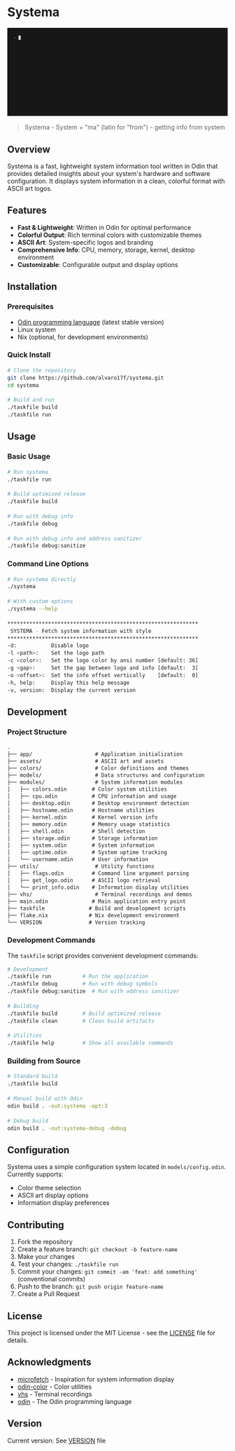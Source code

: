 # Systema

![](vhs/systema.gif)

> Systema - System + "ma" (latin for "from") - getting info from system

## Overview

Systema is a fast, lightweight system information tool written in Odin that provides detailed insights about your system's hardware and software configuration.
It displays system information in a clean, colorful format with ASCII art logos.

## Features

- **Fast & Lightweight**: Written in Odin for optimal performance
- **Colorful Output**: Rich terminal colors with customizable themes
- **ASCII Art**: System-specific logos and branding
- **Comprehensive Info**: CPU, memory, storage, kernel, desktop environment
- **Customizable**: Configurable output and display options

## Installation

### Prerequisites

- [Odin programming language](https://odin-lang.org/) (latest stable version)
- Linux system
- Nix (optional, for development environments)

### Quick Install

```bash
# Clone the repository
git clone https://github.com/alvaro17f/systema.git
cd systema

# Build and run
./taskfile build
./taskfile run
```

## Usage

### Basic Usage

```bash
# Run systema
./taskfile run

# Build optimized release
./taskfile build

# Run with debug info
./taskfile debug

# Run with debug info and address sanitizer
./taskfile debug:sanitize
```

### Command Line Options

```bash
# Run systema directly
./systema

# With custom options
./systema --help

*************************************************************
 SYSTEMA - Fetch system information with style
*************************************************************
-d:           Disable logo
-l <path>:    Set the logo path
-c <color>:   Set the logo color by ansi number [default: 36]
-g <gap>:     Set the gap between logo and info [default:  3]
-o <offset>:  Set the info offset vertically    [default:  0]
-h, help:     Display this help message
-v, version:  Display the current version

```

## Development

### Project Structure

```
.
├── app/                    # Application initialization
├── assets/                 # ASCII art and assets
├── colors/                 # Color definitions and themes
├── models/                 # Data structures and configuration
├── modules/                # System information modules
│   ├── colors.odin        # Color system utilities
│   ├── cpu.odin           # CPU information and usage
│   ├── desktop.odin       # Desktop environment detection
│   ├── hostname.odin      # Hostname utilities
│   ├── kernel.odin        # Kernel version info
│   ├── memory.odin        # Memory usage statistics
│   ├── shell.odin         # Shell detection
│   ├── storage.odin       # Storage information
│   ├── system.odin        # System information
│   ├── uptime.odin        # System uptime tracking
│   └── username.odin      # User information
├── utils/                  # Utility functions
│   ├── flags.odin         # Command line argument parsing
│   ├── get_logo.odin      # ASCII logo retrieval
│   └── print_info.odin    # Information display utilities
├── vhs/                    # Terminal recordings and demos
├── main.odin              # Main application entry point
├── taskfile              # Build and development scripts
├── flake.nix             # Nix development environment
└── VERSION               # Version tracking
```

### Development Commands

The `taskfile` script provides convenient development commands:

```bash
# Development
./taskfile run          # Run the application
./taskfile debug        # Run with debug symbols
./taskfile debug:sanitize  # Run with address sanitizer

# Building
./taskfile build        # Build optimized release
./taskfile clean        # Clean build artifacts

# Utilities
./taskfile help         # Show all available commands
```

### Building from Source

```bash
# Standard build
./taskfile build

# Manual build with Odin
odin build . -out:systema -opt:3

# Debug build
odin build . -out:systema-debug -debug
```

## Configuration

Systema uses a simple configuration system located in `models/config.odin`. Currently supports:

- Color theme selection
- ASCII art display options
- Information display preferences

## Contributing

1. Fork the repository
2. Create a feature branch: `git checkout -b feature-name`
3. Make your changes
4. Test your changes: `./taskfile run`
5. Commit your changes: `git commit -am 'feat: add something'` (conventional commits)
6. Push to the branch: `git push origin feature-name`
7. Create a Pull Request

## License

This project is licensed under the MIT License - see the [LICENSE](LICENSE) file for details.

## Acknowledgments

- [microfetch](https://github.com/NotAShelf/microfetch) - Inspiration for system information display
- [odin-color](https://github.com/hrszpuk/odin-color) - Color utilities
- [vhs](https://github.com/charmbracelet/vhs) - Terminal recordings
- [odin](https://odin-lang.org/) - The Odin programming language

## Version

Current version: See [VERSION](VERSION) file

